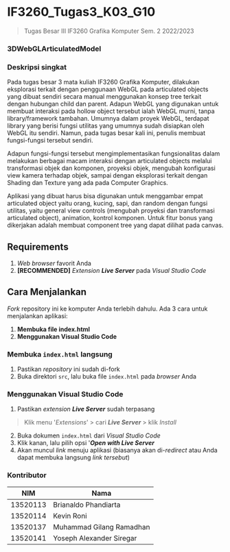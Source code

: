 # IF3260_Tugas3_K03_G10

>Tugas Besar III IF3260 Grafika Komputer Sem. 2 2022/2023
### 3DWebGLArticulatedModel

### Deskripsi singkat
Pada tugas besar 3 mata kuliah IF3260 Grafika Komputer, dilakukan eksplorasi terkait dengan penggunaan WebGL pada articulated objects yang dibuat sendiri secara manual menggunakan konsep tree terkait dengan hubungan child dan parent. Adapun WebGL yang digunakan untuk membuat interaksi pada hollow object tersebut ialah WebGL murni, tanpa library/framework tambahan. Umumnya dalam proyek WebGL, terdapat library yang berisi fungsi utilitas yang umumnya sudah disiapkan oleh WebGL itu sendiri. Namun, pada tugas besar kali ini, penulis membuat fungsi-fungsi tersebut sendiri. 

Adapun fungsi-fungsi tersebut mengimplementasikan fungsionalitas dalam melakukan berbagai macam interaksi dengan articulated objects melalui transformasi objek dan komponen, proyeksi objek, mengubah konfigurasi view kamera terhadap objek, sampai dengan eksplorasi terkait dengan Shading dan Texture yang ada pada Computer Graphics. 

Aplikasi yang dibuat harus bisa digunakan untuk menggambar empat articulated object yaitu orang, kucing, sapi, dan random dengan fungsi utilitas, yaitu general view controls (mengubah proyeksi dan transformasi articulated object), animation, kontrol komponen. Untuk fitur bonus yang dikerjakan adalah membuat component tree yang dapat dilihat pada canvas.

## Requirements
1. _Web browser_ favorit Anda
2. **[RECOMMENDED]** _Extension_ **_Live Server_** pada _Visual Studio Code_

## Cara Menjalankan
_Fork_ repository ini ke komputer Anda terlebih dahulu. Ada 3 cara untuk menjalankan aplikasi:
1. **Membuka file index.html**
2. **Menggunakan Visual Studio Code**

### Membuka `index.html` langsung
1. Pastikan _repository_ ini sudah di-fork
2. Buka direktori `src`, lalu buka file `index.html` pada _browser_ Anda

### Menggunakan Visual Studio Code
1. Pastikan _extension_ **_Live Server_** sudah terpasang
> Klik menu '_Extensions_' > cari **_Live Server_** > klik _Install_
2. Buka dokumen `index.html` dari _Visual Studio Code_
3. Klik kanan, lalu pilih opsi '**_Open with Live Server_**
4. Akan muncul _link_ menuju aplikasi (biasanya akan di-_redirect_ atau Anda dapat membuka langsung _link tersebut_)

### Kontributor
| NIM           | Nama          | 
| ------------- | ------------- |
| 13520113      | Brianaldo Phandiarta |
| 13520114      | Kevin Roni    |
| 13520137      | Muhammad Gilang Ramadhan     |
| 13520141      | Yoseph Alexander Siregar     |
